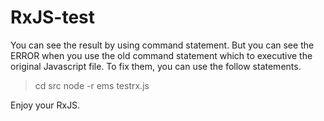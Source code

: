 # RxJS-test

You can see the result by using command statement.
But you can see the ERROR when you use the old command statement which to executive the original Javascript file.
To fix them, you can use the follow statements.

> cd src
> node -r ems testrx.js

Enjoy your RxJS.
